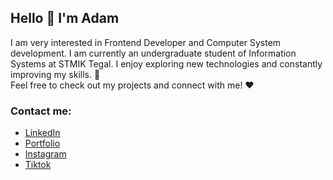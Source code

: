 ## Hello 👋 I'm Adam
I am very interested in Frontend Developer and Computer System development. I am currently an undergraduate student of Information Systems at STMIK Tegal. I enjoy exploring new technologies and constantly improving my skills. 🚀  
Feel free to check out my projects and connect with me! ❤️

### Contact me:
- [LinkedIn](https://www.linkedin.com/in/adam-8107ba307/)
- [Portfolio](#)  <!-- Update the link to your portfolio -->
- [Instagram](https://www.instagram.com/_adam.dev?igsh=MTBzaGRubGtlaGZ1)
- [Tiktok](https://www.tiktok.com/@_adam.dev?_t=8pZT9if8oFN&_r=1)
